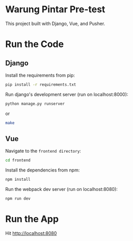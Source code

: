 # Warung Pintar Pre-test
This project built with Django, Vue, and Pusher.

# Run the Code
## Django
Install the requirements from pip:

```bash
pip install -r requirements.txt
```

Run django's development server (run on localhost:8000):

```bash
python manage.py runserver
```
or
```bash
make
```

## Vue
Navigate to the `frontend directory`:

```bash
cd frontend
```

Install the dependencies from npm:

``` bash
npm install
```

Run the webpack dev server (run on localhost:8080):

```bash
npm run dev
```

# Run the App
Hit [http://localhost:8080](http://localhost:8080)
